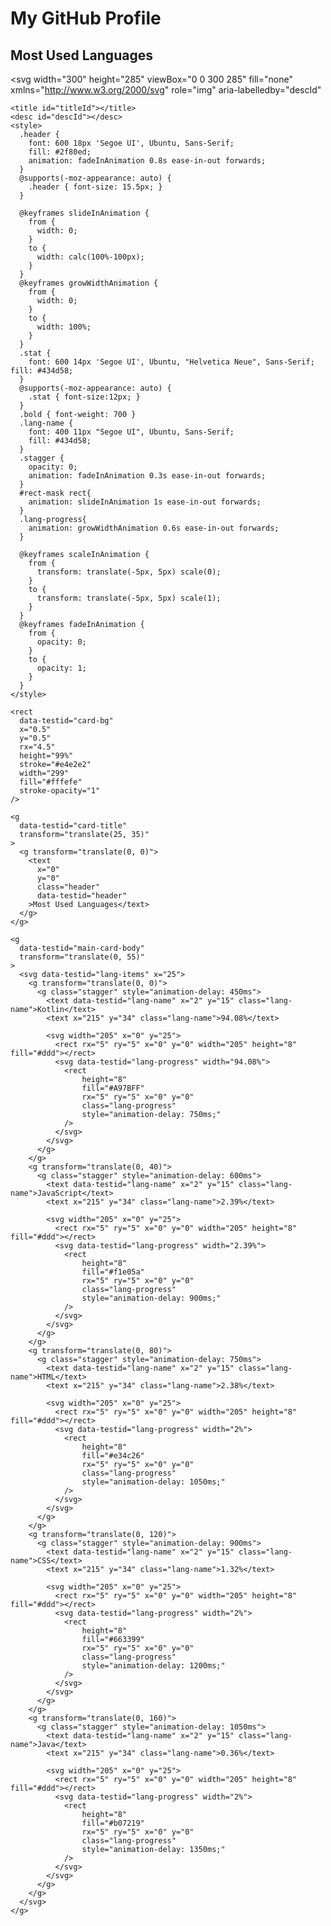# My GitHub Profile

## Most Used Languages
<svg
    width="300"
    height="285"
    viewBox="0 0 300 285"
    fill="none"
    xmlns="http://www.w3.org/2000/svg"
    role="img"
    aria-labelledby="descId"
>
    <title id="titleId"></title>
    <desc id="descId"></desc>
    <style>
      .header {
        font: 600 18px 'Segoe UI', Ubuntu, Sans-Serif;
        fill: #2f80ed;
        animation: fadeInAnimation 0.8s ease-in-out forwards;
      }
      @supports(-moz-appearance: auto) {
        .header { font-size: 15.5px; }
      }

      @keyframes slideInAnimation {
        from {
          width: 0;
        }
        to {
          width: calc(100%-100px);
        }
      }
      @keyframes growWidthAnimation {
        from {
          width: 0;
        }
        to {
          width: 100%;
        }
      }
      .stat {
        font: 600 14px 'Segoe UI', Ubuntu, "Helvetica Neue", Sans-Serif; fill: #434d58;
      }
      @supports(-moz-appearance: auto) {
        .stat { font-size:12px; }
      }
      .bold { font-weight: 700 }
      .lang-name {
        font: 400 11px "Segoe UI", Ubuntu, Sans-Serif;
        fill: #434d58;
      }
      .stagger {
        opacity: 0;
        animation: fadeInAnimation 0.3s ease-in-out forwards;
      }
      #rect-mask rect{
        animation: slideInAnimation 1s ease-in-out forwards;
      }
      .lang-progress{
        animation: growWidthAnimation 0.6s ease-in-out forwards;
      }

      @keyframes scaleInAnimation {
        from {
          transform: translate(-5px, 5px) scale(0);
        }
        to {
          transform: translate(-5px, 5px) scale(1);
        }
      }
      @keyframes fadeInAnimation {
        from {
          opacity: 0;
        }
        to {
          opacity: 1;
        }
      }
    </style>

    <rect
      data-testid="card-bg"
      x="0.5"
      y="0.5"
      rx="4.5"
      height="99%"
      stroke="#e4e2e2"
      width="299"
      fill="#fffefe"
      stroke-opacity="1"
    />

    <g
      data-testid="card-title"
      transform="translate(25, 35)"
    >
      <g transform="translate(0, 0)">
        <text
          x="0"
          y="0"
          class="header"
          data-testid="header"
        >Most Used Languages</text>
      </g>
    </g>

    <g
      data-testid="main-card-body"
      transform="translate(0, 55)"
    >
      <svg data-testid="lang-items" x="25">
        <g transform="translate(0, 0)">
          <g class="stagger" style="animation-delay: 450ms">
            <text data-testid="lang-name" x="2" y="15" class="lang-name">Kotlin</text>
            <text x="215" y="34" class="lang-name">94.08%</text>

            <svg width="205" x="0" y="25">
              <rect rx="5" ry="5" x="0" y="0" width="205" height="8" fill="#ddd"></rect>
              <svg data-testid="lang-progress" width="94.08%">
                <rect
                    height="8"
                    fill="#A97BFF"
                    rx="5" ry="5" x="0" y="0"
                    class="lang-progress"
                    style="animation-delay: 750ms;"
                />
              </svg>
            </svg>
          </g>
        </g>
        <g transform="translate(0, 40)">
          <g class="stagger" style="animation-delay: 600ms">
            <text data-testid="lang-name" x="2" y="15" class="lang-name">JavaScript</text>
            <text x="215" y="34" class="lang-name">2.39%</text>

            <svg width="205" x="0" y="25">
              <rect rx="5" ry="5" x="0" y="0" width="205" height="8" fill="#ddd"></rect>
              <svg data-testid="lang-progress" width="2.39%">
                <rect
                    height="8"
                    fill="#f1e05a"
                    rx="5" ry="5" x="0" y="0"
                    class="lang-progress"
                    style="animation-delay: 900ms;"
                />
              </svg>
            </svg>
          </g>
        </g>
        <g transform="translate(0, 80)">
          <g class="stagger" style="animation-delay: 750ms">
            <text data-testid="lang-name" x="2" y="15" class="lang-name">HTML</text>
            <text x="215" y="34" class="lang-name">2.38%</text>

            <svg width="205" x="0" y="25">
              <rect rx="5" ry="5" x="0" y="0" width="205" height="8" fill="#ddd"></rect>
              <svg data-testid="lang-progress" width="2%">
                <rect
                    height="8"
                    fill="#e34c26"
                    rx="5" ry="5" x="0" y="0"
                    class="lang-progress"
                    style="animation-delay: 1050ms;"
                />
              </svg>
            </svg>
          </g>
        </g>
        <g transform="translate(0, 120)">
          <g class="stagger" style="animation-delay: 900ms">
            <text data-testid="lang-name" x="2" y="15" class="lang-name">CSS</text>
            <text x="215" y="34" class="lang-name">1.32%</text>

            <svg width="205" x="0" y="25">
              <rect rx="5" ry="5" x="0" y="0" width="205" height="8" fill="#ddd"></rect>
              <svg data-testid="lang-progress" width="2%">
                <rect
                    height="8"
                    fill="#663399"
                    rx="5" ry="5" x="0" y="0"
                    class="lang-progress"
                    style="animation-delay: 1200ms;"
                />
              </svg>
            </svg>
          </g>
        </g>
        <g transform="translate(0, 160)">
          <g class="stagger" style="animation-delay: 1050ms">
            <text data-testid="lang-name" x="2" y="15" class="lang-name">Java</text>
            <text x="215" y="34" class="lang-name">0.36%</text>

            <svg width="205" x="0" y="25">
              <rect rx="5" ry="5" x="0" y="0" width="205" height="8" fill="#ddd"></rect>
              <svg data-testid="lang-progress" width="2%">
                <rect
                    height="8"
                    fill="#b07219"
                    rx="5" ry="5" x="0" y="0"
                    class="lang-progress"
                    style="animation-delay: 1350ms;"
                />
              </svg>
            </svg>
          </g>
        </g>
      </svg>
    </g>
</svg>
